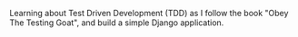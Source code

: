 Learning about Test Driven Development (TDD) as I follow the book "Obey The Testing Goat", and build a simple Django application.